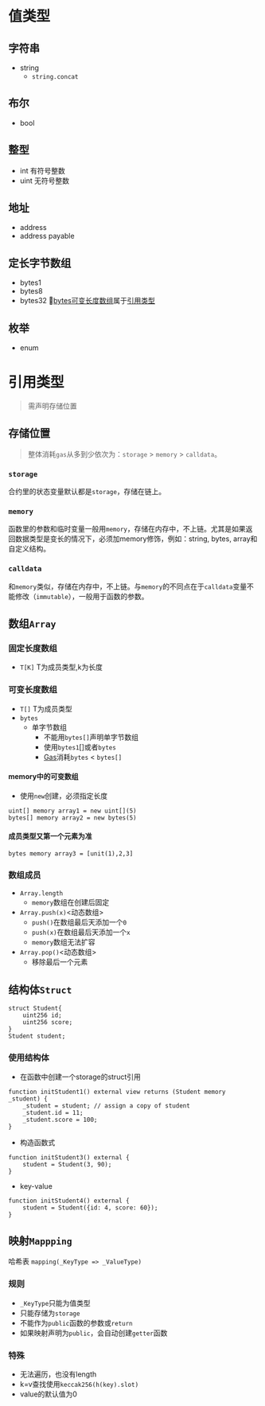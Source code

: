 # 值类型
## 字符串
- string
	- `string.concat`
## 布尔
- bool
## 整型
- int
	有符号整数
- uint
	无符号整数
## 地址
- address
- address payable
## 定长字节数组
- bytes1
- bytes8
- bytes32
👀[bytes可变长度数组](#可变长度数组)属于[引用类型](#引用类型)
## 枚举
- enum

# 引用类型
> 需声明存储位置
## 存储位置
> 整体消耗`gas`从多到少依次为：`storage` > `memory` > `calldata`。
### `storage`
合约里的状态变量默认都是`storage`，存储在链上。
    
###  `memory`
函数里的参数和临时变量一般用`memory`，存储在内存中，不上链。尤其是如果返回数据类型是变长的情况下，必须加memory修饰，例如：string, bytes, array和自定义结构。
    
### `calldata`
和`memory`类似，存储在内存中，不上链。与`memory`的不同点在于`calldata`变量不能修改（`immutable`），一般用于函数的参数。

## 数组`Array`
### 固定长度数组
- `T[K]`
	T为成员类型,k为长度

### 可变长度数组
- `T[]`
	T为成员类型
- `bytes`
	- 单字节数组
		- 不能用`bytes[]`声明单字节数组
		- 使用`bytes1`[]或者`bytes`
		- [Gas](Gas.md)消耗`bytes` < `bytes[]`
#### memory中的可变数组
- 使用`new`创建，必须指定长度
```sol
uint[] memory array1 = new uint[](5)
bytes[] memory array2 = new bytes(5)
```
#### 成员类型又第一个元素为准
```sol
bytes memory array3 = [unit(1),2,3]
```
### 数组成员
- `Array.length`
	- `memory`数组在创建后固定
- `Array.push(x)`<动态数组>
	- `push()`在数组最后天添加一个`0`
	- `push(x)`在数组最后天添加一个`x`
	- `memory`数组无法扩容
- `Array.pop()`<动态数组>
	- 移除最后一个元素
## 结构体`Struct`
```sol
struct Student{
	uint256 id;
	uint256 score;
}
Student student;
```
### 使用结构体
- 在函数中创建一个storage的struct引用
```sol
function initStudent1() external view returns (Student memory _student) {
	_student = student; // assign a copy of student
	_student.id = 11;
	_student.score = 100;
}
```
- 构造函数式
```sol
function initStudent3() external {
	student = Student(3, 90);
}
```
- key-value
```sol
function initStudent4() external {
	student = Student({id: 4, score: 60});
}
```

## 映射`Mappping`
哈希表
`mapping(_KeyType => _ValueType)`
### 规则
- `_KeyType`只能为值类型
- 只能存储为`storage`
- 不能作为`public`函数的参数或`return`
- 如果映射声明为`public`，会自动创建`getter`函数
### 特殊
- 无法遍历，也没有length
- k=v查找使用`keccak256(h(key).slot)`
- value的默认值为0
